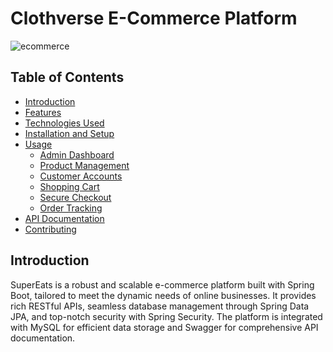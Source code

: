 <!-- # E-Commerce-SpringBoot
Built with Spring Boot, this e-commerce platform offers scalability and rich features. It includes RESTful APIs, Spring Data JPA for efficient databases, and Spring Security for secure authentication. Integrated with MySQL and Swagger for API documentation. -->

# Clothverse E-Commerce Platform

  ![ecommerce](https://github.com/sahu-neha/SpringBoot-E-Commerce/assets/109987397/dbd64f58-2c3b-41c2-923e-acf02373f048)

 

## Table of Contents

- [Introduction](#introduction)
- [Features](#features)
- [Technologies Used](#technologies-used)
- [Installation and Setup](#installation-and-setup)
- [Usage](#usage)
  - [Admin Dashboard](#admin-dashboard)
  - [Product Management](#product-management)
  - [Customer Accounts](#customer-accounts)
  - [Shopping Cart](#shopping-cart)
  - [Secure Checkout](#secure-checkout)
  - [Order Tracking](#order-tracking)
- [API Documentation](#api-documentation)
- [Contributing](#contributing)

## Introduction

SuperEats is a robust and scalable e-commerce platform built with Spring Boot, tailored to meet the dynamic needs of online businesses. It provides rich RESTful APIs, seamless database management through Spring Data JPA, and top-notch security with Spring Security. The platform is integrated with MySQL for efficient data storage and Swagger for comprehensive API documentation.

<!--

## Features

- Scalability: The platform can handle the growing demands of your online business and is easily scalable as your customer base expands.

- Rich APIs: Intuitive and well-documented RESTful APIs allow you to efficiently manage products, orders, customers, and more.

- Efficient Database Management: Powered by Spring Data JPA, the platform ensures seamless database operations and optimal performance.

- Secure Authentication: Spring Security guarantees top-notch security, providing secure authentication for both customers and administrators.

- Documentation: Swagger integration generates detailed API documentation, making integration and development a breeze.

## Technologies Used

- Spring Boot
- Spring Data JPA
- Spring Security
- MySQL
- Swagger

## Installation and Setup

To run this project locally, follow these steps:

1. Clone the repository:

```
git clone https://github.com/sahu-neha/SpringBoot-E-Commerce.git
```

2. Navigate to the project directory:

```
cd SpringBoot-E-Commerce
```

3. Build the project:

```
mvn clean install
```

4. Run the application:

```
java -jar target/e-commerce-app.jar
```

5. Access the platform at: [http://localhost:8080](http://localhost:8080)

## Usage

### Admin Dashboard

The Admin Dashboard provides access to manage products, users, and orders. Administrators can add new products, update product details, view and fulfill customer orders, and manage user accounts.

### Product Management

The application supports the addition, removal, and updating of products. Admins can categorize products, set pricing, and manage product inventory.

### Customer Accounts

Customers can sign up and log in to their accounts. They can view their order history, update their profile information, and manage their shopping carts.

### Shopping Cart

Customers can add products to their shopping carts, modify quantities, and remove items. Carts are persistent, allowing customers to resume shopping later.

### Secure Checkout

During the checkout process, the application ensures secure handling of payment information and confirms successful order placement.

### Order Tracking

Customers can track their orders from the "processing" stage to "shipped" and "delivered." Order updates are provided via email notifications.

## API Documentation

API endpoints and documentation are available using Swagger UI. To access the API documentation, visit:

[http://localhost:8080/swagger-ui.html](http://localhost:8080/swagger-ui.html)

## Contributing

Contributions to the E-Commerce Platform are welcome! If you want to report bugs, suggest improvements, or add new features, please submit a pull request.

-->
